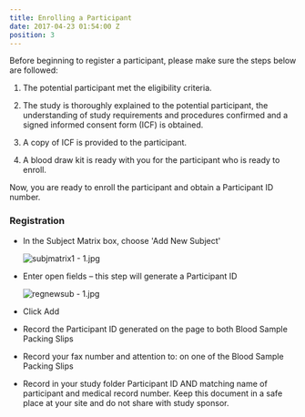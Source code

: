 ```yaml
---
title: Enrolling a Participant
date: 2017-04-23 01:54:00 Z
position: 3
---
```


Before beginning to register a participant, please make sure the steps below are followed:

1. The potential participant met the eligibility criteria.

2. The study is thoroughly explained to the potential participant, the understanding of study requirements and procedures confirmed and a signed informed consent form (ICF) is obtained.

3. A copy of ICF is provided to the participant.

4. A blood draw kit is ready with you for the participant who is ready to enroll.

Now, you are ready to enroll the participant and obtain a Participant ID number.

### Registration

* In the Subject Matrix box, choose 'Add New Subject'

  ![subjmatrix1 - 1.jpg](/uploads/subjmatrix1%20-%201.jpg)

* Enter open fields – this step will generate a Participant ID

  ![regnewsub - 1.jpg](/uploads/regnewsub%20-%201.jpg)

* Click Add

* Record the Participant ID generated on the page to both Blood Sample Packing Slips

* Record your fax number and attention to: on one of the Blood Sample Packing Slips

* Record in your study folder Participant ID AND matching name of participant and medical record number.  Keep this document in a safe place at your site and do not share with study sponsor.